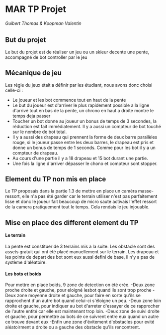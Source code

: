 # MAR TP Projet
###### Guibert Thomas & Koopman Valentin
## But du projet
Le but du projet est de réaliser un jeu ou un skieur decente une pente, accompagné de bot controller par le jeu
## Mécanique de jeu
Les règle du jeux était a définir par les étudiant, nous avons donc choisi celle-ci :
- Le joueur et les bot commence tout en haut de la pente
- Le but du joueur est d'arriver le plus rapidement possible a la ligne d'arrivé tout en bas de la pente, un chrono en haut a droite montre le temps deja passer
- Toucher un bot donne au joueur un bonus de temps de 3 secondes, la réduction est fait immédiatement. Il y a aussi un compteur de bot touché sur le nombre de bot total.
- Il y a aussi des drapeau qui prennent la forme de deux barre parallèles rouge, si le joueur passe entre les deux barres, le drapeau est pris et donne un bonus de temps de 1 seconds. Comme pour les bot il y a un compteur de drapeau.
- Au cours d'une partie il y a 18 drapeau et 15 bot durant une partie.
- Une fois la ligne d'arriver dépasser le chono et compteur sont stopper.
## Element du TP non mis en place
Le TP proposais dans la partie 1.3 de mettre en place un caméra masse-ressort, elle n'a pas été garder car le terrain utiliser n'est pas parfaitement lisse et donc le joueur fait beaucoup de micro saute activais l'effet ressort de la camera pratiquement tout le temps. Cela rendais le jeu injouable.
## Mise en place des different element du TP
#### Le terrain
La pente est constituer de 3 terrains mis a la suite. Les obstacle sont des assets gratuit qui ont été placé manuellement sur le terrain. Les drapeau et les points de depart des bot sont eux aussi defini de base, il n'y a pas de système d'aléatoire.
#### Les bots et boids
Pour mettre en place boids, 9 zone de detection on été crée.
-Deux zone proche droite et gauche, pour eloigné lesbot quand ils sont trop proche
-Deux zone moyenne droite et gauche, pour faire en sorte qu'ils se rapprochent d'un autre bot quand celui-ci s'éloigne un peu.
-Deux zone loin droite et gauche, pour indiquer au bot d'arreter d'essayer de ce rapprocher de l'autre entité car elle est maintenant trop loin.
-Deux zone de suivi droite et gauche, pour permettre au bots de ce suivrent entre eux quand un autre ce trouve devant eux
-Enfin une zone d'évitement d'obstacles pour evité aléatoirment a droite ou a gauche des obstacle qu'ils rencontrent.
